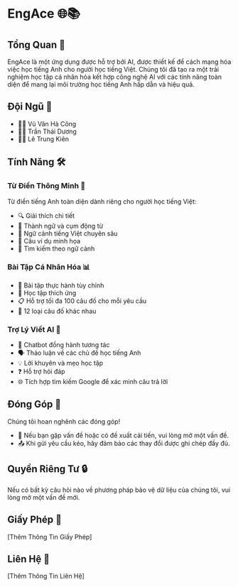 # EngAce 🌐📚

## Tổng Quan 🚀
EngAce là một ứng dụng được hỗ trợ bởi AI, được thiết kế để cách mạng hóa việc học tiếng Anh cho người học tiếng Việt. Chúng tôi đã tạo ra một trải nghiệm học tập cá nhân hóa kết hợp công nghệ AI với các tính năng toàn diện để mang lại môi trường học tiếng Anh hấp dẫn và hiệu quả.

## Đội Ngũ 👥
- 👨‍💻 Vũ Văn Hà Công
- 👨‍🏫 Trần Thái Dương
- 👨‍💼 Lê Trung Kiên

## Tính Năng 🛠️

### Từ Điển Thông Minh 📖
Từ điển tiếng Anh toàn diện dành riêng cho người học tiếng Việt:
- 🔍 Giải thích chi tiết
- 💬 Thành ngữ và cụm động từ
- 🌈 Ngữ cảnh tiếng Việt chuyên sâu
- 📝 Câu ví dụ minh họa
- 🔎 Tìm kiếm theo ngữ cảnh

### Bài Tập Cá Nhân Hóa 📊
- 🎯 Bài tập thực hành tùy chỉnh
- 🧠 Học tập thích ứng
- 📋 Hỗ trợ tối đa 100 câu đố cho mỗi yêu cầu
- 🧩 12 loại câu đố khác nhau

### Trợ Lý Viết AI 🤖
- 💬 Chatbot đồng hành tương tác
- 🗣️ Thảo luận về các chủ đề học tiếng Anh
- 💡 Lời khuyên và mẹo học tập
- ❓ Hỗ trợ hỏi đáp
- 🌐 Tích hợp tìm kiếm Google để xác minh câu trả lời

## Đóng Góp 🤝
Chúng tôi hoan nghênh các đóng góp! 
- 🐞 Nếu bạn gặp vấn đề hoặc có đề xuất cải tiến, vui lòng mở một vấn đề.
- 📤 Khi gửi yêu cầu kéo, hãy đảm bảo các thay đổi được ghi chép đầy đủ.

## Quyền Riêng Tư 🔒
Nếu có bất kỳ câu hỏi nào về phương pháp bảo vệ dữ liệu của chúng tôi, vui lòng mở một vấn đề mới.

## Giấy Phép 📄
[Thêm Thông Tin Giấy Phép]

## Liên Hệ 📧
[Thêm Thông Tin Liên Hệ]

